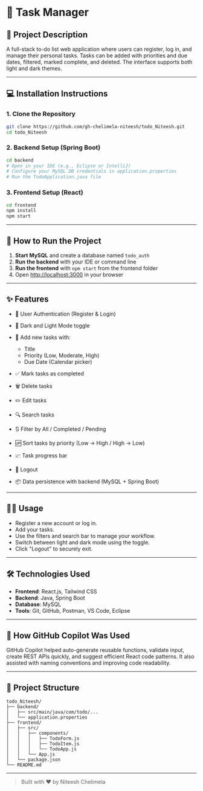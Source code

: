 # 📝 Task Manager

## 📌 Project Description

A full-stack to-do list web application where users can register, log in, and manage their personal tasks. Tasks can be added with priorities and due dates, filtered, marked complete, and deleted. The interface supports both light and dark themes.

---

## 💻 Installation Instructions

### 1. Clone the Repository

```bash
git clone https://github.com/gh-chelimela-niteesh/todo_Niteesh.git
cd todo_Niteesh
```

### 2. Backend Setup (Spring Boot)

```bash
cd backend
# Open in your IDE (e.g., Eclipse or IntelliJ)
# Configure your MySQL DB credentials in application.properties
# Run the TodoApplication.java file
```

### 3. Frontend Setup (React)

```bash
cd frontend
npm install
npm start
```

---

## 🚀 How to Run the Project

1. **Start MySQL** and create a database named `todo_auth`
2. **Run the backend** with your IDE or command line
3. **Run the frontend** with `npm start` from the frontend folder
4. Open [http://localhost:3000](http://localhost:3000) in your browser

---

## ✨ Features

* 👤 User Authentication (Register & Login)
* 🌙 Dark and Light Mode toggle
* 📝 Add new tasks with:

  * Title
  * Priority (Low, Moderate, High)
  * Due Date (Calendar picker)
* ✅ Mark tasks as completed
* 🗑️ Delete tasks
* ✏️ Edit tasks
* 🔍 Search tasks
* 🔃 Filter by All / Completed / Pending
* 🆙 Sort tasks by priority (Low → High / High → Low)
* 📈 Task progress bar
* 🚪 Logout
* 📦 Data persistence with backend (MySQL + Spring Boot)

---

## 🧑‍💻 Usage

* Register a new account or log in.
* Add your tasks.
* Use the filters and search bar to manage your workflow.
* Switch between light and dark mode using the toggle.
* Click "Logout" to securely exit.

---

## 🛠️ Technologies Used

* **Frontend**: React.js, Tailwind CSS
* **Backend**: Java, Spring Boot
* **Database**: MySQL
* **Tools**: Git, GitHub, Postman, VS Code, Eclipse

---

## 🤖 How GitHub Copilot Was Used

GitHub Copilot helped auto-generate reusable functions, validate input, create REST APIs quickly, and suggest efficient React code patterns. It also assisted with naming conventions and improving code readability.

---

## 📂 Project Structure

```
todo_Niteesh/
├── backend/
│   ├── src/main/java/com/todo/...
│   └── application.properties
├── frontend/
│   ├── src/
│   │   ├── components/
│   │   │   ├── TodoForm.js
│   │   │   ├── TodoItem.js
│   │   │   └── TodoApp.js
│   │   └── App.js
│   └── package.json
└── README.md
```

---

> Built with ❤️ by Niteesh Chelimela
